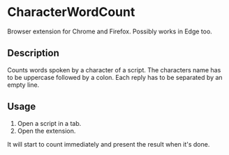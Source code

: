 # CharacterWordCount
Browser extension for Chrome and Firefox. Possibly works in Edge too.
## Description
Counts words spoken by a character of a script. The characters name has to be uppercase followed by a colon. Each reply has to be separated by an empty line.
## Usage
1. Open a script in a tab.
2. Open the extension.

It will start to count immediately and present the result when it's done.


